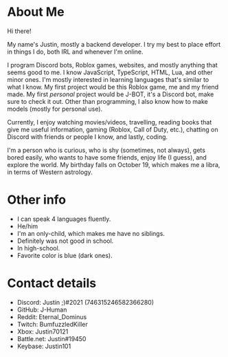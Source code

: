 # About Me

Hi there!

My name's Justin, mostly a backend developer. I try my best to place effort in things I do, both IRL and whenever I'm online. 

I program Discord bots, Roblox games, websites, and mostly anything that seems good to me. I know JavaScript, TypeScript, HTML, Lua, and other minor ones. I'm mostly interested in learning languages that's similar to what I know. My first project would be this Roblox game, me and my friend made. My first *personal* project would be J-BOT, it's a Discord bot, make sure to check it out. Other than programming, I also know how to make models (mostly for personal use).

Currently, I enjoy watching movies/videos, travelling, reading books that give me useful information, gaming (Roblox, Call of Duty, etc.), chatting on Discord with friends or people I know, and lastly, coding.

I'm a person who is curious, who is shy (sometimes, not always), gets bored easily, who wants to have some friends, enjoy life (I guess), and explore the world. My birthday falls on October 19, which makes me a libra, in terms of Western astrology.

# Other info

* I can speak 4 languages fluently.
* He/him
* I'm an only-child, which makes me have no siblings.
* Definitely was not good in school.
* In high-school.
* Favorite color is blue (dark ones).

# Contact details

* Discord: Justin ;)#2021 (746315246582366280)
* GitHub: J-Human
* Reddit: Eternal_Dominus
* Twitch: BumfuzzledKiller
* Xbox: Justin70121
* Battle.net: Justin#19450
* Keybase: Justin101
